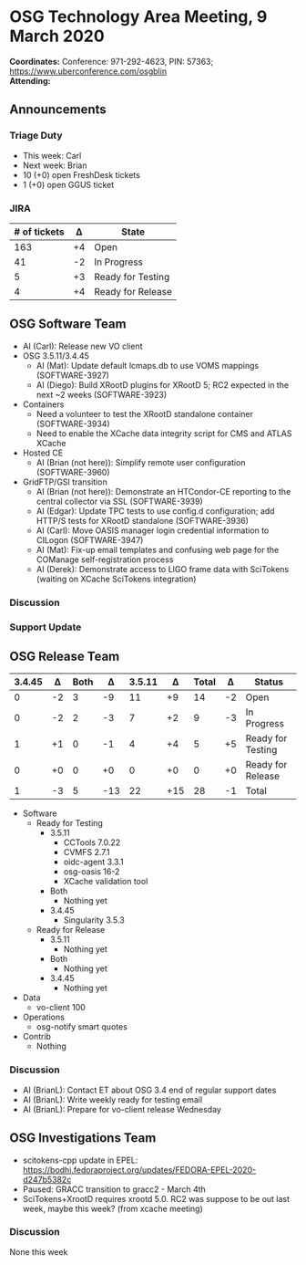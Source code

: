 # OSG Technology Area Meeting,  9 March 2020

**Coordinates:** Conference: 971-292-4623, PIN: 57363; <https://www.uberconference.com/osgblin>  
**Attending:** 


## Announcements


### Triage Duty

-   This week: Carl
-   Next week: Brian
-   10 (+0) open FreshDesk tickets
-   1 (+0) open GGUS ticket


### JIRA

| # of tickets | &Delta; | State             |
|------------- |-------- |----------------- |
| 163          | +4      | Open              |
| 41           | -2      | In Progress       |
| 5            | +3      | Ready for Testing |
| 4            | +4      | Ready for Release |


## OSG Software Team

-   AI (Carl): Release new VO client
-   OSG 3.5.11/3.4.45
    -   AI (Mat): Update default lcmaps.db to use VOMS mappings (SOFTWARE-3927)
    -   AI (Diego): Build XRootD plugins for XRootD 5; RC2 expected in the next ~2 weeks (SOFTWARE-3923)
-   Containers
    -   Need a volunteer to test the XRootD standalone container (SOFTWARE-3934)
    -   Need to enable the XCache data integrity script for CMS and ATLAS XCache
-   Hosted CE
    -   AI (Brian (not here)): Simplify remote user configuration (SOFTWARE-3960)
-   GridFTP/GSI transition
    -   AI (Brian (not here)): Demonstrate an HTCondor-CE reporting to the central collector via SSL (SOFTWARE-3939)
    -   AI (Edgar): Update TPC tests to use config.d configuration; add HTTP/S tests for XRootD standalone (SOFTWARE-3936)
    -   AI (Carl): Move OASIS manager login credential information to CILogon (SOFTWARE-3947)
    -   AI (Mat): Fix-up email templates and confusing web page for the COManage self-registration process
    -   AI (Derek): Demonstrate access to LIGO frame data with SciTokens (waiting on XCache SciTokens integration)


### Discussion



### Support Update



## OSG Release Team

| 3.4.45 | &Delta; | Both | &Delta; | 3.5.11 | &Delta; | Total | &Delta; | Status            |
| ------ | ------- | ---- | ------- | ------ | ------- | ----- | ------- | ----------------- |
| 0      | -2      | 3    | -9      | 11     | +9      | 14    | -2      | Open              |
| 0      | -2      | 2    | -3      | 7      | +2      | 9     | -3      | In Progress       |
| 1      | +1      | 0    | -1      | 4      | +4      | 5     | +5      | Ready for Testing |
| 0      | +0      | 0    | +0      | 0      | +0      | 0     | +0      | Ready for Release |
| 1      | -3      | 5    | -13     | 22     | +15     | 28    | -1      | Total             |

-   Software  
    -   Ready for Testing  
        -   3.5.11  
            -   CCTools 7.0.22
            -   CVMFS 2.7.1
            -   oidc-agent 3.3.1
            -   osg-oasis 16-2
            -   XCache validation tool
        -   Both  
            -   Nothing yet
        -   3.4.45  
            -   Singularity 3.5.3
    -   Ready for Release  
        -   3.5.11  
            -   Nothing yet
        -   Both  
            -   Nothing yet
        -   3.4.45  
            -   Nothing yet
-   Data  
    -   vo-client 100
-   Operations  
    -   osg-notify smart quotes
-   Contrib  
    -   Nothing


### Discussion

-   AI (BrianL): Contact ET about OSG 3.4 end of regular support dates
-   AI (BrianL): Write weekly ready for testing email
-   AI (BrianL): Prepare for vo-client release Wednesday


## OSG Investigations Team

-   scitokens-cpp update in EPEL:
    <https://bodhi.fedoraproject.org/updates/FEDORA-EPEL-2020-d247b5382c>
-   Paused: GRACC transition to gracc2 - March 4th
-   SciTokens+XrootD requires xrootd 5.0.  RC2 was suppose to be out last week, maybe this week? (from xcache meeting)


### Discussion

None this week
